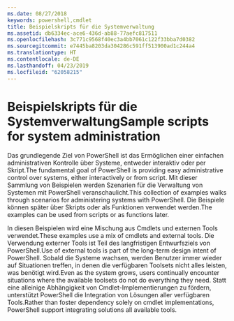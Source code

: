 ```yaml
---
ms.date: 08/27/2018
keywords: powershell,cmdlet
title: Beispielskripts für die Systemverwaltung
ms.assetid: db6334ec-ace6-436d-ab88-77aefc817511
ms.openlocfilehash: 3c771c9568f40ec3a4bb7061c122f33bba7d0382
ms.sourcegitcommit: e7445ba8203da304286c591ff513900ad1c244a4
ms.translationtype: HT
ms.contentlocale: de-DE
ms.lasthandoff: 04/23/2019
ms.locfileid: "62058215"
---
```

# <a name="sample-scripts-for-system-administration"></a><span data-ttu-id="89892-103">Beispielskripts für die Systemverwaltung</span><span class="sxs-lookup"><span data-stu-id="89892-103">Sample scripts for system administration</span></span>

<span data-ttu-id="89892-104">Das grundlegende Ziel von PowerShell ist das Ermöglichen einer einfachen administrativen Kontrolle über Systeme, entweder interaktiv oder per Skript.</span><span class="sxs-lookup"><span data-stu-id="89892-104">The fundamental goal of PowerShell is providing easy administrative control over systems, either interactively or from script.</span></span> <span data-ttu-id="89892-105">Mit dieser Sammlung von Beispielen werden Szenarien für die Verwaltung von Systemen mit PowerShell veranschaulicht.</span><span class="sxs-lookup"><span data-stu-id="89892-105">This collection of examples walks through scenarios for administering systems with PowerShell.</span></span> <span data-ttu-id="89892-106">Die Beispiele können später über Skripts oder als Funktionen verwendet werden.</span><span class="sxs-lookup"><span data-stu-id="89892-106">The examples can be used from scripts or as functions later.</span></span>

<span data-ttu-id="89892-107">In diesen Beispielen wird eine Mischung aus Cmdlets und externen Tools verwendet.</span><span class="sxs-lookup"><span data-stu-id="89892-107">These examples use a mix of cmdlets and external tools.</span></span> <span data-ttu-id="89892-108">Die Verwendung externer Tools ist Teil des langfristigen Entwurfsziels von PowerShell.</span><span class="sxs-lookup"><span data-stu-id="89892-108">Use of external tools is part of the long-term design intent of PowerShell.</span></span> <span data-ttu-id="89892-109">Sobald die Systeme wachsen, werden Benutzer immer wieder auf Situationen treffen, in denen die verfügbaren Toolsets nicht alles leisten, was benötigt wird.</span><span class="sxs-lookup"><span data-stu-id="89892-109">Even as the system grows, users continually encounter situations where the available toolsets do not do everything they need.</span></span> <span data-ttu-id="89892-110">Statt eine alleinige Abhängigkeit von Cmdlet-Implementierungen zu fördern, unterstützt PowerShell die Integration von Lösungen aller verfügbaren Tools.</span><span class="sxs-lookup"><span data-stu-id="89892-110">Rather than foster dependency solely on cmdlet implementations, PowerShell support integrating solutions all available tools.</span></span>
